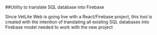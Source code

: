 ##Utility to translate SQL database into Firebase

Since VetLite Web is going live with a React/Firebase project, this tool is created with the intention of translating all existing SQL databases into Firebase model needed to work with the new project